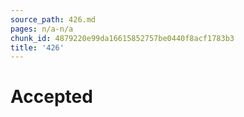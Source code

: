 ```yaml
---
source_path: 426.md
pages: n/a-n/a
chunk_id: 4879220e99da16615852757be0440f8acf1783b3
title: '426'
---
```

# Accepted
